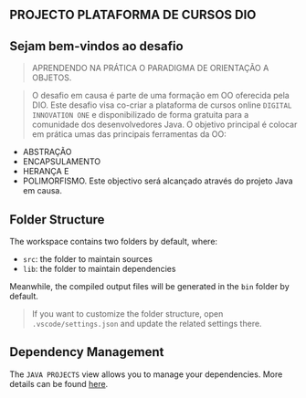 ## PROJECTO PLATAFORMA DE CURSOS DIO

## Sejam bem-vindos ao desafio 
> APRENDENDO NA PRÁTICA O PARADIGMA DE ORIENTAÇÃO A OBJETOS.

> O desafio em causa é parte de uma formação em OO oferecida pela DIO. Este desafio visa co-criar a plataforma de cursos online `DIGITAL INNOVATION ONE` e disponibilizado de forma gratuita para a comunidade dos desenvolvedores Java.
O objetivo principal é colocar em prática umas das principais ferramentas da OO: 
- ABSTRAÇÃO
- ENCAPSULAMENTO
- HERANÇA E
- POLIMORFISMO.
Este objectivo será alcançado através do projeto Java em causa. 

## Folder Structure

The workspace contains two folders by default, where:

- `src`: the folder to maintain sources
- `lib`: the folder to maintain dependencies

Meanwhile, the compiled output files will be generated in the `bin` folder by default.

> If you want to customize the folder structure, open `.vscode/settings.json` and update the related settings there.

## Dependency Management

The `JAVA PROJECTS` view allows you to manage your dependencies. More details can be found [here](https://github.com/microsoft/vscode-java-dependency#manage-dependencies).
